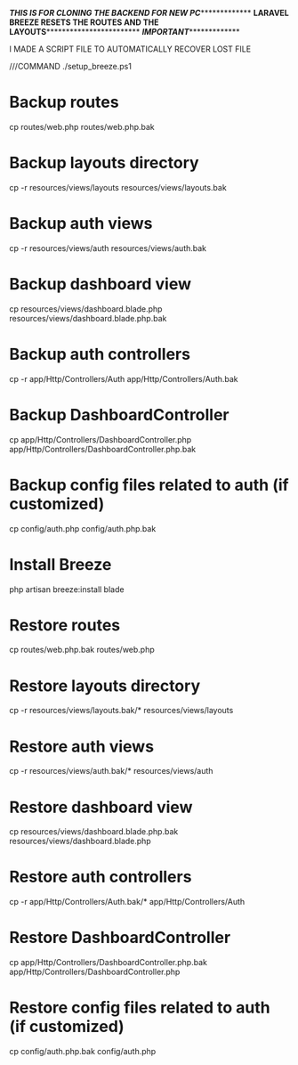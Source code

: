 *************THIS IS FOR CLONING THE BACKEND FOR NEW PC**************************
******LARAVEL BREEZE RESETS THE ROUTES AND THE LAYOUTS******************************
***************IMPORTANT****************************

I MADE A SCRIPT FILE TO AUTOMATICALLY RECOVER LOST FILE 

///COMMAND
./setup_breeze.ps1


























# Backup routes
cp routes/web.php routes/web.php.bak

# Backup layouts directory
cp -r resources/views/layouts resources/views/layouts.bak

# Backup auth views
cp -r resources/views/auth resources/views/auth.bak

# Backup dashboard view
cp resources/views/dashboard.blade.php resources/views/dashboard.blade.php.bak

# Backup auth controllers
cp -r app/Http/Controllers/Auth app/Http/Controllers/Auth.bak

# Backup DashboardController
cp app/Http/Controllers/DashboardController.php app/Http/Controllers/DashboardController.php.bak

# Backup config files related to auth (if customized)
cp config/auth.php config/auth.php.bak

# Install Breeze
php artisan breeze:install blade

# Restore routes
cp routes/web.php.bak routes/web.php

# Restore layouts directory
cp -r resources/views/layouts.bak/* resources/views/layouts

# Restore auth views
cp -r resources/views/auth.bak/* resources/views/auth

# Restore dashboard view
cp resources/views/dashboard.blade.php.bak resources/views/dashboard.blade.php

# Restore auth controllers
cp -r app/Http/Controllers/Auth.bak/* app/Http/Controllers/Auth

# Restore DashboardController
cp app/Http/Controllers/DashboardController.php.bak app/Http/Controllers/DashboardController.php

# Restore config files related to auth (if customized)
cp config/auth.php.bak config/auth.php
